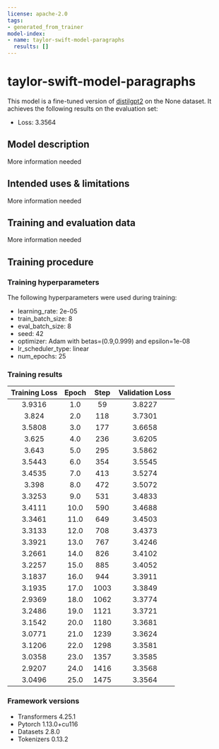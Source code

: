 ```yaml
---
license: apache-2.0
tags:
- generated_from_trainer
model-index:
- name: taylor-swift-model-paragraphs
  results: []
---
```


<!-- This model card has been generated automatically according to the information the Trainer had access to. You
should probably proofread and complete it, then remove this comment. -->

# taylor-swift-model-paragraphs

This model is a fine-tuned version of [distilgpt2](https://huggingface.co/distilgpt2) on the None dataset.
It achieves the following results on the evaluation set:
- Loss: 3.3564

## Model description

More information needed

## Intended uses & limitations

More information needed

## Training and evaluation data

More information needed

## Training procedure

### Training hyperparameters

The following hyperparameters were used during training:
- learning_rate: 2e-05
- train_batch_size: 8
- eval_batch_size: 8
- seed: 42
- optimizer: Adam with betas=(0.9,0.999) and epsilon=1e-08
- lr_scheduler_type: linear
- num_epochs: 25

### Training results

| Training Loss | Epoch | Step | Validation Loss |
|:-------------:|:-----:|:----:|:---------------:|
| 3.9316        | 1.0   | 59   | 3.8227          |
| 3.824         | 2.0   | 118  | 3.7301          |
| 3.5808        | 3.0   | 177  | 3.6658          |
| 3.625         | 4.0   | 236  | 3.6205          |
| 3.643         | 5.0   | 295  | 3.5862          |
| 3.5443        | 6.0   | 354  | 3.5545          |
| 3.4535        | 7.0   | 413  | 3.5274          |
| 3.398         | 8.0   | 472  | 3.5072          |
| 3.3253        | 9.0   | 531  | 3.4833          |
| 3.4111        | 10.0  | 590  | 3.4688          |
| 3.3461        | 11.0  | 649  | 3.4503          |
| 3.3133        | 12.0  | 708  | 3.4373          |
| 3.3921        | 13.0  | 767  | 3.4246          |
| 3.2661        | 14.0  | 826  | 3.4102          |
| 3.2257        | 15.0  | 885  | 3.4052          |
| 3.1837        | 16.0  | 944  | 3.3911          |
| 3.1935        | 17.0  | 1003 | 3.3849          |
| 2.9369        | 18.0  | 1062 | 3.3774          |
| 3.2486        | 19.0  | 1121 | 3.3721          |
| 3.1542        | 20.0  | 1180 | 3.3681          |
| 3.0771        | 21.0  | 1239 | 3.3624          |
| 3.1206        | 22.0  | 1298 | 3.3581          |
| 3.0358        | 23.0  | 1357 | 3.3585          |
| 2.9207        | 24.0  | 1416 | 3.3568          |
| 3.0496        | 25.0  | 1475 | 3.3564          |


### Framework versions

- Transformers 4.25.1
- Pytorch 1.13.0+cu116
- Datasets 2.8.0
- Tokenizers 0.13.2

